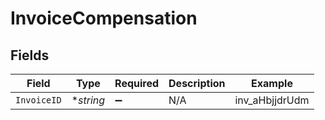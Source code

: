 # InvoiceCompensation


## Fields

| Field              | Type               | Required           | Description        | Example            |
| ------------------ | ------------------ | ------------------ | ------------------ | ------------------ |
| `InvoiceID`        | **string*          | :heavy_minus_sign: | N/A                | inv_aHbjjdrUdm     |